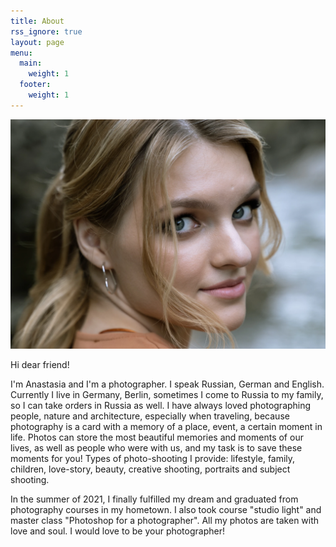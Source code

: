 ```yaml
---
title: About
rss_ignore: true
layout: page
menu:
  main:
    weight: 1
  footer:
    weight: 1
---
```


![Anastasia Karazeeva](about.webp)

Hi dear friend!

I'm Anastasia and I'm a photographer. I speak Russian, German and English. Currently I live in Germany, Berlin, sometimes I come to Russia to my family, so I can take orders in Russia as well. I have always loved photographing people, nature and architecture, especially when traveling, because photography is a card with a memory of a place, event, a certain moment in life. Photos can store the most beautiful memories and moments of our lives, as well as people who were with us, and my task is to save these moments for you!
Types of photo-shooting I provide: lifestyle, family, children, love-story, beauty, creative shooting, portraits and subject shooting.

In the summer of 2021, I finally fulfilled my dream and graduated from photography courses in my hometown. I also took course "studio light" and master class "Photoshop for a photographer".
All my photos are taken with love and soul. I would love to be your photographer!
